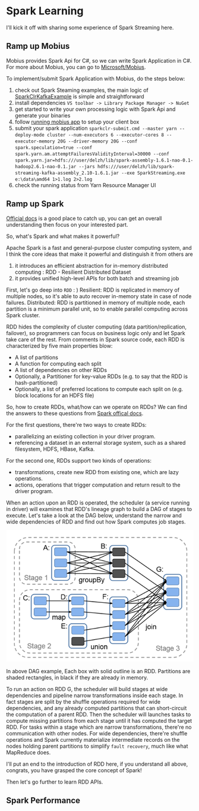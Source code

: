 Spark Learning
==============

I'll kick it off with sharing some experience of Spark Streaming here.

Ramp up Mobius
----------------------------
Mobius provides Spark Api for C#, so we can write Spark Application in C#. For more about Mobius, you can go to [Microsoft/Mobius](https://github.com/Microsoft/Mobius).

To implement/submit Spark Application with Mobius, do the steps below:

1. check out Spark Steaming examples, the main logic of [SparkClrKafkaExample](https://github.com/Microsoft/Mobius/blob/master/examples/Streaming/Kafka/Program.cs) is simple and straightforward
2. install dependencies `VS toolbar -> Library Package Manager -> NuGet`
3. get started to write your own processing logic with Spark Api and generate your binaries
4. follow [running mobius app](https://github.com/Microsoft/Mobius/blob/master/notes/running-mobius-app.md#yarn-cluster) to setup your client box
5. submit your spark application
    `sparkclr-submit.cmd --master yarn --deploy-mode cluster --num-executors 6 --executor-cores 8 --executor-memory 20G --driver-memory 20G --conf spark.speculation=true --conf spark.yarn.am.attemptFailuresValidityInterval=30000 --conf spark.yarn.jar=hdfs:///user/delzh/lib/spark-assembly-1.6.1-nao-0.1-hadoop2.6.1-nao-0.1.jar --jars hdfs:///user/delzh/lib/spark-streaming-kafka-assembly_2.10-1.6.1.jar --exe SparkStreaming.exe e:\data\amd64 1>1.log 2>2.log`
6. check the running status from Yarn Resource Manager UI

Ramp up Spark
----------------------------
[Official docs](http://spark.apache.org/docs/latest/) is a good place to catch up, you can get an overall understanding then focus on your interested part.

So, what's Spark and what makes it powerful?

Apache Spark is a fast and general-purpose cluster computing system, and I think the core ideas that make it powerful and distinguish it from others are

1. it introduces an efficient abstraction for in-memory distributed computing : RDD - Resilient Distributed Dataset
2. it provides unified high-level APIs for both batch and streaming job

First, let's go deep into `RDD` : )
    Resilient: RDD is replicated in memory of multiple nodes, so it's able to auto recover in-memory state in case of node failures.
    Distributed: RDD is partitioned in memory of multiple node, each partition is a minimum parallel unit, so to enable parallel computing across Spark cluster.

RDD hides the complexity of cluster computing (data partition/replication, failover), so programmers can focus on business logic only and let Spark take care of the rest. From comments in Spark source code, each RDD is characterized by five main properties blow:

- A list of partitions
- A function for computing each split
- A list of dependencies on other RDDs
- Optionally, a Partitioner for key-value RDDs (e.g. to say that the RDD is hash-partitioned)
- Optionally, a list of preferred locations to compute each split on (e.g. block locations for an HDFS file)

So, how to create RDDs, what/how can we operate on RDDs? We can find the answers to these questions from [Spark offical docs](http://spark.apache.org/docs/latest/programming-guide.html#resilient-distributed-datasets-rdds).

For the first questions, there're two ways to create RDDs:
- parallelizing an existing collection in your driver program.
- referencing a dataset in an external storage system, such as a shared filesystem, HDFS, HBase, Kafka.

For the second one, RDDs support two kinds of operations:
- transformations, create new RDD from existing one, which are lazy operations.
- actions, operations that trigger computation and return result to the driver program.

When an action upon an RDD is operated, the scheduler (a service running in driver) will examines that RDD's lineage graph to build a DAG of stages to execute.
Let's take a look at the DAG below, understand the narrow and wide dependencies of RDD and find out how Spark computes job stages.

![RDD DAG](../image/dag.png)

In above DAG example, Each box with solid outline is an RDD. Partitions are shaded rectangles, in black if they are already in memory.

To run an action on RDD G, the scheduler will build stages at wide dependencies and pipeline narrow transformations inside each stage. In fact stages are split by the shuffle operations required for wide dependencies, and any already computed partitions that can short-circuit the computation of a parent RDD. Then the scheduler will launches tasks to compute missing partitions from each stage until it has computed the target RDD.
For tasks within a stage which are narrow transformations, there're no communication with other nodes. For wide dependencies, there're shuffle operations and Spark currently materialize intermediate records on the nodes holding parent partitions to simplify `fault recovery`, much like what MapReduce does.

I'll put an end to the introduction of RDD here, if you understand all above, congrats, you have grasped the core concept of Spark!

Then let's go further to learn RDD APIs.


Spark Performance
----------------------------